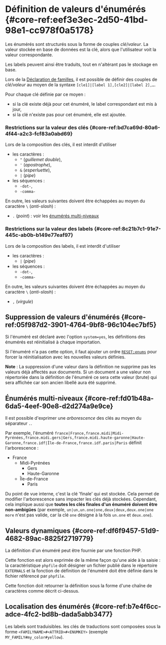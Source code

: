 # Définition de valeurs d'énumérés {#core-ref:eef3e3ec-2d50-41bd-98e1-cc978f0a5178}

Les énumérés sont structurés sous la forme de couples *clé*/*valeur*. La valeur
stockée en base de données est la clé, alors que l'utilisateur voit la valeur
correspondante.

Les labels peuvent ainsi être traduits, tout en n'altérant pas le stockage en
base.

Lors de la [Déclaration de familles][declaration_famille], il est possible de
définir des couples de *clé*/*valeur* au moyen de la syntaxe
`[cle1]|[label 1],[cle2]|[label 2],…`.

Pour chaque clé définie par ce moyen :

*   si la clé existe déjà pour cet énuméré, le label correspondant est mis à
    jour,
*   si la clé n'existe pas pour cet énuméré, elle est ajoutée.

### Restrictions sur la valeur des clés {#core-ref:bd7ca69d-80a6-4f44-a2c3-fcf83a0abd69}

Lors de la composition des clés, il est interdit d'utiliser

*   les caractères :
    *   `"` (*guillemet double*),
    *   `'` (*apostrophe*),
    *   `&` (*esperluette*),
    *   `|` (*pipe*)
*   les séquences :
    *   `-dot-`,
    *   `-comma-`

En outre, les valeurs suivantes doivent être échappées au moyen du caractère
`\` (*anti-slash*) :

*   `.` (*point*) : voir les [énumérés multi-niveaux][multi_level]

### Restrictions sur la valeur des labels {#core-ref:8c21b7c1-91e7-445c-ab0b-b149e77eaf97}

Lors de la composition des labels, il est interdit d'utiliser

*   les caractères :
    *   `|` (*pipe*)
*   les séquences :
    *   `-dot-`,
    *   `-comma-`

En outre, les valeurs suivantes doivent être échappées au moyen du caractère
`\` (*anti-slash*) :

*   `,` (*virgule*)

## Suppression de valeurs d'énumérés {#core-ref:05f987d2-3901-4764-9bf8-96c104ec7bf5}

Si l'énuméré est déclaré avec l'option `system=yes`, les définitions des
énumérés est réinitialisé à chaque importation.

Si l'énuméré n'a pas cette option, il faut ajouter un ordre
[`RESET;enums`][resetfamille] pour forcer la réinitialisation avec les nouvelles
valeurs définies.

**Note** : La suppression d'une valeur dans la définition ne supprime pas les
valeurs déjà affectés aux documents. Si un document a une valeur non répertoriée
dans la définition de l'énuméré ce sera cette valeur (brute) qui sera affichée
car son ancien libellé aura été supprimé.

## Énumérés multi-niveaux {#core-ref:fd01b48a-6da5-4eef-90e8-d2d274a9e9ce}

Il est possible d'exprimer une *arborescence* des clés au moyen du séparateur
`.`.

Par exemple, l'énuméré
`france|France,france.midi|Midi-Pyrénées,france.midi.gers|Gers,france.midi.haute-garonne|Haute-Garonne,france.idf|Île-de-France,france.idf.paris|Paris`
définit l'arborescence :

*   France
    *   Midi-Pyrénées
        *   Gers
        *   Haute-Garonne
    *   Île-de-France
        *   Paris

Du point de vue interne, c'est la clé 'finale' qui est stockée. Cela permet de
modifier l'arborescence sans impacter les clés déjà stockées. Cependant, cela
implique aussi que **toutes les clés finales d'un énuméré doivent être
non‑ambigües** (par exemple, `un|un,un.one|one,deux|deux,deux.one|one more`
n'est pas valide, car la clé `one` désigne à la fois `un.one` et `deux.one`).

## Valeurs dynamiques {#core-ref:df6f9457-51d9-4682-89ac-8825f2719779}

La définition d'un énuméré peut être fournie par une fonction PHP.

Cette fonction est alors exprimée de la même façon qu'une aide à la saisie : la
caractéristique `phpfile` doit désigner un fichier publié dans le répertoire
`EXTERNALS` et la fonction de définition de l'énuméré doit être définie dans le
fichier référencé par `phpfile`.

Cette fonction doit retourner la définition sous la forme d'une chaîne de
caractères comme décrit ci-dessus.

## Localisation des énumérés {#core-ref:b7e4f6cc-adce-4fc2-bd8b-dada5abb3477}

Les labels sont traduisibles. les clés de traductions sont composées sous la
forme `<FAMILYNAME>#<ATTRID>#<ENUMKEY>` (exemple `MY_FAMILY#my_color#yellow`).

<!-- links -->
[declaration_famille]: #core-ref:cfc7f53b-7982-431e-a04b-7b54eddf4a75
[multi_level]: #core-ref:fd01b48a-6da5-4eef-90e8-d2d274a9e9ce
[resetfamille]: #core-ref:5c661733-772d-42b8-8b3e-b70453ddfd33
